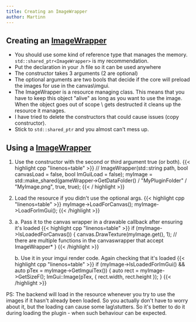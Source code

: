 ```yaml
---
title: Creating an ImageWrapper
author: Martinn
---
```


## Creating an [ImageWrapper](/bakkesmod_api/Classes/Wrappers/ImageWrapper/)
* You should use some kind of reference type that manages the memory. `std::shared_ptr<ImageWrapper>` is my recommendation.
* Put the declaration in your .h file so it can be used anywhere
* The constructor takes 3 arguments (2 are optional)
* The optional arguments are two bools that decide if the core will preload the images for use in the canvas\imgui.
* The ImageWrapper is a resource managing class. This means that you have to keep this object "alive" as long as you want to use the image. When the object goes out of scope \ gets destructed it cleans up the resource it manages.
* I have tried to delete the constructors that could cause issues (copy constructor).
* Stick to `std::shared_ptr` and you almost can't mess up.


## Using a [ImageWrapper](/bakkesmod_api/Classes/Wrappers/ImageWrapper/)
 1. Use the constructor with the second or third argument true (or both).
{{< highlight cpp "linenos=table" >}}
// ImageWrapper(std::string path, bool canvasLoad = false, bool ImGuiLoad = false);
myImage = std::make_shared<ImageWrapper>(gameWrapper->GetDataFolder() / "MyPluginFolder" / "MyImage.png", true, true);
{{< / highlight >}}

2. Load the resource if you didn't use the optional args.
{{< highlight cpp "linenos=table" >}}
myImage->LoadForCanvas();
myImage->LoadForImGui();
{{< /highlight >}}

3. 
    a. Pass it to the canvas wrapper in a drawable callback after ensuring it's loaded
{{< highlight cpp "linenos=table" >}}
if (myImage->IsLoadedForCanvas()) {
 canvas.DrawTexture(myImage.get(), 1); 
 // there are multiple functions in the canvaswrapper that accept ImageWrapper*
}
{{< /highlight >}}

    b. Use it in your imgui render code. Again checking that it's loaded
{{< highlight cpp "linenos=table" >}}
if (myImage->IsLoadedForImGui() && auto pTex = myImage->GetImguiTex()) {
    auto rect = myImage->GetSizeF();
    ImGui::Image(pTex, { rect.width, rect.height });
}
{{< /highlight >}}


PS:
The backend will load in the resource whenever you try to use the images if it hasn't already been loaded. So you actually don't have to worry about it, but the loading can cause some lag\stutters.
So it's better to do it during loading the plugin -  when such behaviour can be expected.
